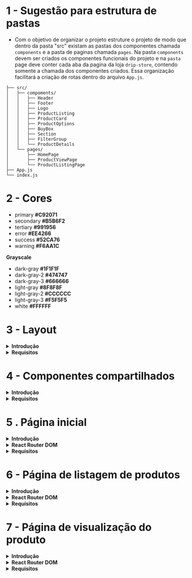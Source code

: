 # 1 - Sugestão para estrutura de pastas

- Com o objetivo de organizar o projeto estruture o projeto de modo que dentro da pasta "src" existam as pastas dos componentes chamada `components` e a pasta de paginas chamada `pages`. Na pasta `components` devem ser criados os componentes funcionais do projeto e na `pasta` page deve conter cada aba da pagina da loja `drip-store`, contendo somente a chamada dos componentes criados. Essa organização facilitará a criação de rotas dentro do arquivo `App.js`.

```
├── src/
│   ├── compoments/
│   │   ├── Header
│   │   ├── Footer
│   │   ├── Logo
│   │   ├── ProductListing
│   │   ├── ProductCard
│   │   ├── ProductOptions
│   │   ├── BuyBox
│   │   ├── Section
│   │   ├── FilterGroup
│   │   └── ProductDetails
│   └── pages/
│       ├── HomePage
│       ├── ProductViewPage
│       └── ProductListingPage
├── App.js
└── index.js

```

# 2 - Cores

- primary **#C92071**
- secondary **#B5B6F2**
- tertiary **#991956**
- error **#EE4266**
- success **#52CA76**
- warning **#F6AA1C**

**Grayscale**
- dark-gray **#1F1F1F**
- dark-gray-2 **#474747**
- dark-gray-3 **#666666**
- light-gray **#8F8F8F**
- light-gray-2 **#CCCCCC**
- light-gray-3 **#F5F5F5**
- white **#FFFFFF**


# 3 - Layout

<details>
  <summary><strong>Introdução</strong></summary>

- O layout é a aparência visual consistente em todas as páginas do sistema. Ele inclui partes que são iguais em todas as telas, como o cabeçalho (uma barra no topo da página) e o rodapé (uma área na parte inferior da página).

- Para criar o layout, usamos componentes especiais como: o `<Header />`, que representa o cabeçalho da página e contém elementos como o logo da aplicação; os links de navegação e; o `<Footer />`, que é exibido na parte inferior da página e pode incluir informações como direitos autorais e links para redes sociais.

- O componente de layout deverá receber uma prop chamada `children`, para renderizar as páginas entre os componentes `<Header />` e `<Footer />`.
 
- O componente de layout deverá ser criado no diretório `src/pages` 

- Exemplo de código do componente `<Layout />`:

```React 
import React from 'react';

// Definindo o componente de layout
const Layout = ({ children }) => {
  return (
    <div>
      {/* Componente do cabeçalho */}
      <Header />

      {/* Conteúdo dinâmico das páginas */}
      {children}

      {/* Componente do rodapé */}
      <Footer />
    </div>
  );
};

export default Layout;
```

</details>

<details>
  <summary><strong>Requisitos</strong></summary>

## 3.1 - Cabeçalho (`<Header />`)

### 3.1.1 - Componente de Logo

- Crie um componente `<Logo />` em `src/components` capaz de renderizar a imagem da logomarca da aplicação. A imagem encontra-se na pasta `src/assets` e ela deverá ter o tamanho de 253 pixels de largura (width) e 44 pixels de altura (height).

### 3.1.2 - Campo de busca

- Crie um campo de busca que realize o filtro de produtos da plataforma. O campo deve possuir um ícone de lupa ao lado direito e realizar a busca ao ser clicado ou ao pressionar `Enter`, redirecionando para a rota `/products` com a **query string** do filtro.

Ex.: Se uma pessoa usuária escrever `microondas` no campo de busca, ao clicar no ícone de lupa do campo a página  deve ser redirecionada para `/products?filter=microondas`

### 3.1.3 - Área de Redirecionamento

Aréa de redirecionamento será um lugar no cabeçalho ao lado do compo de pesquisa que tem como objetivo redirecionar o usuário para as telas de login e cadastro.

- Adicionamento um elemento html de link com o texto *Cadastre-se*. Esse elemento deve ser renderizado em uma fonte de 16px na cor `dark-gray-2` com uma sublinhado na mesma cor.
- Adicionamento um elemento html de link *Entrar*. Esse elemento vai ter uma aparencia de "botão", com um preenchimento na cor `primary`, largura de 114px por 40px de altura, bordas arrendondadas em 4px e texto em negrito na cor `white` e font de 14px.

### 3.1.4 - Carrinho de compras

O carrinho de compras será some um icone renderizado ao lado da area de redirecionamento, não tem ação de clique e pode ser usado o svg que se encontra no diretorio `src/assets`

### 3.1.5 - Navegação Principal

- Crie um componente de navegação com 4 links para as principais páginas da plataforma (Home, Produtos, Categorias, Meus Pedidos).
- Quando o usuário estiver na página correspondente ao link, ele deve ter uma coloração diferente e uma linha horizontal abaixo.

<strong>Sugestão:</strong> Use o componente **NavLink** do `react-router-dom`.

## 3.2 - Rodapé (`<Footer />`)

- O fundo do rodapé deve ser na cor `dark-gray` e o todos os texto devem ser na cor `white` para garantir boa legibilidade.

- Utilize o componente `<Logo />` criado no cabeçalho para renderizar a imagem da logo em cor branca.

- Insira um texto (Lorem ipsum) para preencher a descrição da empresa abaixo da logo.

- Use os svgs da pasta `src/assets`, abaixo da descrição, que redirecionem para as respectivas redes ao serem clicados.

### 3.2.1 - Componente de informações

- Crie um componente de informações
- Esse componente deve receber uma propriedade chamada `title`, onde será o titulo do componente
- Esse componente deve receber uma propriedade chamada `informations`, onde será um array de objetos. 

```json
[
  {
    "text": "Sobre Drip Store",
    "link": "/about"
  },
  {
    "text": "Blog",
    "link": "/blog"
  },
  ...
]
```
- As informações (`informations`), devem ser renderizadas dinamicamente de acordo com a quantidade de objetos dentro do array.
  

- Abaixo de todos os elementos do rodapé, insira um `<hr />` e logo abaixo uma parágrafo com data atual com o texto "© 2024 Digital Store" para indicar os direitos autorais da página.

</details>


# 4 - Componentes compartilhados

<details>
  <summary>
	<strong>Introdução</strong>
  </summary>

Componentes compartilhados são componentes onde serão utilizados em duas ou mais páginas. O objetivo destes componentes são de adicionar flexibilidade para atender as necessidades de diferentes páginas.
</details>

<details>
  <summary>
	<strong>Requisitos</strong>
  </summary>

  
## 4.1 Componente de seção

  Esse componente será criado para estabelecer um padrão nas seções que irão compor as páginas.

  Este componente será utilizado sempre que for necessário renderizar uma lista de produtos, de imagens, de ícones ou de qualquer outro conteúdo que precise possuir um título.


  - Criar um componente `<Section />` em `src/components`
  - O componente deve ser capaz de renderizar um título em posições diferente, elementos filhos que podem ser passados entre as tags de abertura (`<Section>`) e fechamento (`</Section>`) e opcionalmente um link

  *Propriedades*
  - A propriedade`title` deve ser usada para renderizar o título (na cor `dark-gray-2` com uma fonte de 24px)
  - A propriedade `titleAlign` deve receber como valor "**left**" ou "**center**" e vai definir as duas posições possíveis para o titulo, se essa propriedade não for informada o título deve assumir o valor "**left**" como **posição padrão**.
  - A propriedade `link` deve ser usada para renderizar um link (na cor `primary` com uma fonte de 18px) do lado direito alinhado vertical com o título. O objeto passado para essa propriedade deve seguir o seguinte padrão
	```json
	{
  	"text": "Show More",
  	"href": "https://redirect.link"
	}
	```
  - A propriedade `children` vai ter como valor todos os elementos filhos da tag `<Section />` e deve ser usado para tornar esse componente mais dinâmico e reutilizável.

**Estrutura**
  ![buybox](./doc/layout/section.png)


## 4.2 - Componente para cartão de produto

  Um componente para exibir informações principais sobre o produto como nome, preço e preço com desconto.


  - Criar um componente `<ProductCard />` em `src/components`
  - O componente deve ser capaz de renderizar imagem, nome, preço e preço com desconto
 
  *Propriedades*
  - A propriedade `imagem` deve ser usada para renderizar a imagem do produto nas dimensões 292x321 pixels.
  - A propriedade `name` deve ser usada para renderizar o nome do produto logo abaixo da imagem
  - A propriedade `price` deve ser usada para renderizar o preço (na cor `dark-gray` com uma fonte de 24px) do produto logo abaixo do nome.
  - Se for propriedade `priceDiscount` for informada, a renderização de `price` deve ser alterada, exibindo um preço na cor `light-gray` e com linha cortando o preço
  - A propriedade `priceDiscount` deve ser usada para renderizar o preço com desconto (na cor `dark-gray` com uma fonte de 24px)


## 4.3 - Componente de listagem de produtos

  Esse componente atuará como um encapsulador (_wrap_), ou seja, um componente que acomodará todos os componentes `<ProductCard />` dentro dele.

  - Criar componente `<ProductListing />` em `src/components`
  - O componente deve ser capaz de receber um lista de produtos e renderizar usando o componente `<ProductCard />`
 
  *Propriedades*
  - A propriedade `products` deve ser usada em um loop usando o componente `<ProductCard />` para exibir uma lista de produtos
  - A propriedade `products` deve receber como valor um array de objetos seguindo o seguinte padrão
	```json
	[
  	{
    	name: "Nome do produto 1",
    	image: "https://url.imagem/do/produto1.png",
    	price: 200,
    	priceDiscount: 149.9
  	},
  	{
    	name: "Nome do produto 2",
    	image: "https://url.imagem/do/produto2.png",
    	price: 49.9
  	}
	]
	```

## 4.4 - Componente de Galeria de imagens

  Exemplo de slide carrossel. 
  
  <img src="./doc/slide.gif" width="300">

  Neste componente as imagens serão exibidas mediante ao clique em icones de setas.

  O componente de galeria é uma forma de exibir uma série de itens em uma interface de usuário, permitindo que o usuário navegue entre eles de forma interativa.

  O componente de galleria deve receber uma lista de imagens e mais algumas propriedades opcionais para definir a renderização dessas imagens.
  Este componente vai sempre exibir um slide de imagens que passa para o lado mediante ao clique dos ícones para direita ou para esquerda.
  Opcionalmente esse componente renderizará _thumbnails_, que são miniaturas das imagens, na parte inferior do slide

  - Criar um componente `<Gallery />` em `src/components`
  - O componente poderá ter as seguintes propriedades:
  	- `className` pode ser usado para passar nome de classes CSS para o elemento que estiver como pai de todos os outros elementos da galeria
  	- `width` pode receber um valor em pixel para definir a largura que o slide de imagens deve ser renderizado. Exemplo: `<Gallery width="1440">`
  	- `height` pode receber um valor em pixel para definir a altura que o slide de imagens deve ser renderizado. Exemplo: `<Gallery height="681">`
  	- `radius` deve receber uma strig indicando o valor em pixel do arredondamento das bordas da imagem. Exemplo: `<Gallery radius="4px">`
  	- `showThumbs` não recebe valor nenhum, quando essa propriedade existir, o componente deve exibir as imagens em miniaturas (com 117px de largura por 95px de altura) na parte inferior do slide de imagens.
    	Caso a propriedade `showthumbs` não estiver presente, nenhuma miniatura das imagens deve ser exibida.
    	O valor do atributo `radius` deve ser aplicado para arredondar as bordas das imagens em miniaturas.
  	- `images` é a propriedade mais importante para o funcionamento desse componente. Essa propriedade deve receber como valor um array de objetos seguindo esse padrão
    	```json
      	[
            { "src": "http://site.com/path/to/image1.png" }
            { "src": "http://site.com/path/to/image2.png" }
            { "src": "http://site.com/path/to/image3.png" }
            { "src": "http://site.com/path/to/image4.png" }
            { "src": "http://site.com/path/to/image5.png" }
      	]
    	```
  - Internamente o componente `<Gallery />` deve renderizar a primeira imagem recebida na propriedade `imagens` e as imagens seguintes devem ficar "escondidas" e ser exibidas somente quando clicar em umas das setas.
  - Fixo no lado direito e alinhado verticalmente, deve ser renderizado o ícone de seta para a direita que pode ser encontrado no caminho `assets/icons/arrow-right.svg`
  - Fixo no lado esquerdo e alinhado verticalmente, deve ser renderizado o ícone de seta para a esquerda que pode ser encontrado no caminho `assets/icons/arrow-left.svg`
  - Ao clicar na seta da direita, a imagem atual deve deslizar para a esquerda dando espaço para a próxima imagem ser renderizada
  - Ao clicar na seta da esquerda, a imagem atual deve deslizar para a direita dando espaço para a imagem anterior ser renderizada
  - Quando a primeira imagem estiver renderizada, a seta da esquerda deve ficar desabilitada
  - Quando a última imagem estiver renderizada, a seta da direita deve ficar desabilitada
  - Ao selecionar uma miniatura da galeria, a imagem em destaque deve ser alterada para exibir a imagem que está na miniatura
  - Uma borda de 2px na cor `primary` deve ser aplicada na miniatura que for selecionada

</details>


# 5 . Página inicial

<details>
<summary>
  <strong>Introdução</strong>
</summary>

  A página inicial renderizará uma galeria de imagens, coleções em destaquee e produtos em alta.

</details>


  <details>
  <summary>
    <strong>React Router DOM</strong>
  </summary>

    - Criar um componente `<HomePage />` em `src/pages`
    - Esse componente deve ser usado como `element` da rota `/`
    - Esse componente deve usar o componente `<Layout />` para garantir a reutilização do header e do footer

  </details>

<details>
<summary>
  <strong>Requisitos</strong>
</summary>

## 5.1 - Slide de imagens

Aqui deve ser usado o componente `<Gallery />` visto anteriormente informando as seguintes propriedades

- `images` recebe um array de objetos seguindo esse padrão
    ```json
    [
      {"src": "public/home-slide-1.jpeg"}
      {"src": "public/home-slide-2.jpeg"}
      ...
    ]
    ```
    No diretório `public` pode ser encontrado mais imagens para usar na galeria da home page
- `width` recebe o valor 1440px
- `height` recebe o valor 681px

## 5.2 - Coleções em destaque

Usando o componente `<Section />` deve ser renderizado 3 imagens na horizontal, com bordas arredondadas em 4px.
Caminho para as imagens que deve ser usadas:
- `public/collection-1.png`
- `public/collection-2.png`
- `public/collection-3.png`

Para essa listagem de imagens deve ser usado elementos comum de HTML e CSS como filhos do componente `<Section />`

*Propriedades para o componente `<Section />`*
- `title` recebe o valor *Coleções em destaque*
- `titleAlign` receber o valor *center*

## 5.3 - Produtos em alta

Usando os componentes `<Section />` e `<ProductListing />` deve ser renderizado uma listagem de produto exibindo no total 8 produtos.

*Propriedades de componente `<Section />`*
- `title` deve receber o valor *Produtos em alta*
- `titleAlign` deve receber o valor *left*

*Propriedades de componente `<ProductListing />`*
- `products` deve receber um array de objetos seguindo esse padrão
    ```json
      [
        {
          name: "Nome do produto",
          image: "public/product-thumb-1.png",
          price: 200,
          priceDiscount: 149.9
        },
        {
          name: "Nome do produto",
          image: "public/product-thumb-2.png",
          price: 49.9
        }
        ...
      ]
    ```
    Mais imagens para a listagem de produtos podem ser encontradas no diretório `public`
</details>


# 6 - Página de listagem de produtos

<details>
<summary>
  <strong>Introdução</strong>
</summary>
  A página de listagem de produtos vai renderizar filtros e um lista de produtos, essa pagina vai ser o destino do campo de pesquisa e no menu *Produtos*.
  Nessa página o usuário vai poder visualizar todos os produtos e filtrar e ordenar o resultado de produtos marcando diferentes campos de seleção. 
</details>

<details>
<summary>
  <strong>React Router DOM</strong>
</summary>

  - Criar um componente `<ProductListingPage />` em `src/pages`
  - Esse componente deve ser usado como `element` da rota `/produtos`
  - Esse componente deve usar o componente `<Layout />` para garantir a reutilização do header e do footer
</details>

<details>
<summary>
  <strong>Requisitos</strong>
</summary>

## 6.1 - Ordenar por

Na lateral esquerda da página deve ser renderizado um campo (com 308px de largura e 60px de altura) de seleção para selecionar a ordem em que os produtos devem ser exibidos.
A label desse campo ter renderizar o texto "Ordenar por" com uma fonte de 16px na cor `dark-gray-2`
Esse campo de ordenação deve exibir as seguintes opções na cor `dark-gray-2`
- `Menor preço` deve ordenar os produtos pelo preço mais barato
- `Maior preço` deve ordenar os produtos pelo preço mais caro
  
## 6.2 - Filtrar por

Ainda na lateral esquerda da página, deve ser renderizado um elemento com preenchimento na cor `white` com uma largura de 308px e uma altura de acordo com o conteúdo renderizado internamente.
Esse elemento também deve ter um título com o texto "Filtrar por" com uma fonte de 16px e na cor `dark-gray-2` e um linha horizontal de 1px na cor `light-gray-2` separado o título do campo de filtro.

**Campos de filtro**

Os campos de filtro devem ser inputs (checkbox ou radio) renderizados na esquerda ao lado da label. Esse inputs devem ter 22px de largura e 22px de altura com um preenchimento na cor `primary`

- Para os campos de filtro vai ser preciso criar um componente `<FilterGroup />` em `src/components`
- Esse componente deve aceitar as seguintes propriedades
  - `title` deve receber como valor o título do grupo de filtros e renderizar com uma fonte de 14px na cor `dark-gray-2`
  - `inputType` deve receber como valor o tipo *checkbox* ou *radio* que separa repassado para o input dentro do componente
  - `options` deve receber como valor um array de objetos seguindo o seguinte padrão
    ```json
      [
        {"text": "Options 1", "value": "opt1"}
        {"text": "Options 2"}
        {"text": "Options 3", "value": "opt3"}
        {"text": "Options 4"}
      ]
    ```
    - O atributo `text` deve ser o conteúdo renderizado como label do input. 
    - O atributo `values` é opcional e quando existir deve ser usado como *value* do input.

*Layout do componente <FilterGroup />*
![filter-group-layout](./doc/layout/filter-group.png)

## 6.3 - listagem de produtos

A lado do campos de filtro e ordenação deve aparecer uma lista de produtos usando os componentes `<Section />` e `<ProductList />`

*Propriedades para o componente `<Section />`*

- `title` deve receber como valor o total de produto encontrados e ir alterando de acordo com os filtro aplicados
- `titleAlign` deve receber *left* como valor

*Propriedades para o componente `<ProductListing />`*

- `products` deve receber como valor um array de objetos seguindo o seguinte padrão
	```json
	[
      {
        name: "Nome do produto 1",
        image: "public/product-thumb-1.png",
        price: 200,
        priceDiscount: 149.9
      },
      {
        name: "Nome do produto 2",
        image: "public/product-thumb-2.png",
        price: 49.9
      }
	]
	```
  Mais imagens para a listagem de produtos podem ser encontradas no diretório `public`
</details>

# 7 -  Página de visualização do produto

<details>
<summary>
  <strong>Introdução</strong>
</summary>

  Essa página vai exibir informações sobre o produto como imagens, nome, preços, descrição, opções e um **call to action** com o botão COMPRAR.

  Também vai ser renderizado uma lista de produtos relacionados
</details>

<details>
<summary>
  <strong>React Router DOM</strong>
</summary>

    - Criar um componente `<ProductViewPage />` em `src/pages`
    - Esse componente deve ser usado como `element` da rota `/product/:id`
    - Esse componente deve usar o componente `<Layout />` para garantir a reutilização do header e do footer

</details>

<details>
<summary>
  <strong>Requisitos</strong>
</summary>

## 7.1 - Componente de galeria
- Deve ser usado o componente `<Gallery />` passando as seguintes propriedade
  - `images` recebe o valor de um array de objetos 
    ```json
      [
        {"src": "public/product-image-1.png"},
        {"src": "public/product-image-2.png"},
        ...
      ]
    ``` 
    Todas as imagens de exemplo para para usar na galeria de produtos podem ser encontradas na diretório `public`
  - `showThumbs` essa propriedade não recebe valor, precisa apenas existir na chamada do componente
  - `width` com o valor de `700px`
  - `height` com o valor de `570px`
  - `radius` com o valor de `4px`
- Esse componente deve ficar ao lado do componente `<BuyBox />`

## 7.2 - Componente de opções do produto

Compone de opção do produto vai ser um componente usado como filho do componente `<BuyBox />` para listar variações do produto como tamanhos e cores.

- Criar um componente `<ProductOptions />` em `src/components`
- Propriedades do componente
  - `options` recebe como valor um array listando as opções que devem ser renderizadas
    Exemplo 1: `["39", "41", "42" ... ]`
    Exemplo 2: `["#000", "#111", "#111" ... ]`
  - `radius` recebe uma string que define o valor do atributo `border-radius` quando `shape` tiver como valor `square`. Se o shape for `circle` essa propriedade deve ser ignorada
  - `shape` recebe como valor "square" ou "circle"
    - `square` deve exibir os itens do array `options` no formato de caixa com largura *alto* e 46px de altura e borda de 1px na cor `light-gray-2`. O valor do `border-radius` dessa caixa deve ser o valor informado na propriedade `radius`
    - `circle` deve exibir os itens do array `options` no formato de círculo com `31px` de largura e `31px` altura.
  - `type` recebe como valor "text" ou "color"
    - `text` deve exibir os itens do array `options` da forma como eles são informados, como um tamanho de fonte de 24px e cor `dark-gray-2`
    - `color` deve usar os itens do array `options` como preenchimento de cor do shape `square` ou `circle`
- Ao selecionar qualquer uma das opções geradas pelo por esse componente, deve ser aplicado uma um borda na cor `pramary` com 2px de largura

## 7.3 - Componente Buy Box

O buy box no contexto de loja virtual é um espaço usado para exibir informações claras e objetivas sobre o produto, facilitando assim o fluxo de compra. Geralmente usado em marketplace place para mostrar o melhor preço ou melhor vendedor, o buy box exibe informações como Nome do produto, preço, preço com desconto, valor do frete, avaliações, descrição e outras opções para o mesmo produto como cores e tamanhos.

- Criar um componente `<BuyBox />` em `src/components`
- Esse componente deve ser capaz de exibir informações sobre o produto por meio das propriedade e dos elementos filhos
- Propriedades do componente
  - `name` recebe o Nome do produto e rederiza com uma fonte de 32px na cor `dark-gray`
  - `reference` recebe o código de referência do produto e renderiza com uma fonte de 12px na cor `dark-gray-3`
  - `stars` recebe o total de estrelas que o produto recebeu e renderiza com uma fonte de 14px em um caixa com bordas arredondadas em 4px e preenchimento na cor `warning`. ao lado do número total de estrelas deve ser exibido um estrela que com um preenchimento `white`. O ícone de estrela pode ser encontrado  o caminho `src/assets/star-icon.svg`
  - `rating` recebe o total de avaliações do produto e renderiza com uma fonte de 14px na cor `light-gray` 
  - `price` recebe
 o preço original do produto (sem desconto) e renderiza com uma fonte de 32px na cor `dark-gray-2`. Se tiver preço com desconto na propriedade `priceDiscount` a renderização de `price` muda para ser exibido com uma fonte de 16px na cor `light-gray-2` com um linha da mesma cor cortando o preço e posicionado ao lado do `priceDiscount` 
  - `priceDiscount` recebe o preço com desconto e renderiza com uma fonte de 32px na cor `dark-gray-2` ao lado do `price` cortado
  - `description` recebe a descrição do produto e renderiza com uma fonte de 14px na cor `dark-gray-2`
- Propriedade `children`
  Um produto pode ter variações de cor e tamanho e nesse caso o ideal é passar um componente `<ProductOptions />` como filho. Outros componentes também podem ser informados como filhos.
- Call to action
  - No final do buy box deve ter um botão comprar com um preenchimento na cor `warning` fonte na cor `white` com 16px

## 7.4 - Produtos recomendados

Para exibir os produtos recomendados vai ser preciso usar dois componentes já explicados anteriormente.  e `<ProductListing />`

- Usar componente `<Section />` com as seguintes propriedades
  - `title` que recebe como valor "Produtos recomendados"
  - `titleAlign` que recebe como valor "left"
  - `link` que recebe como valor 
      ```json
      {
    	  "text": "Ver todos",
        "href": "/products"
      }
    ```
Dentro do componente `<Section />` deve ser passado como filho o componente `<ProductListing />` com as seguintes propriedades

- `products` que recebe como valor
    ```json
      [
        {
          name: "Nome do produto 1",
          image: "https://url.imagem/do/produto1.png",
          price: 200,
          priceDiscount: 149.9
        },
        {
          name: "Nome do produto 2",
          image: "https://url.imagem/do/produto2.png",
          price: 49.9
        }
      ]
    ```
</details>
</details>

